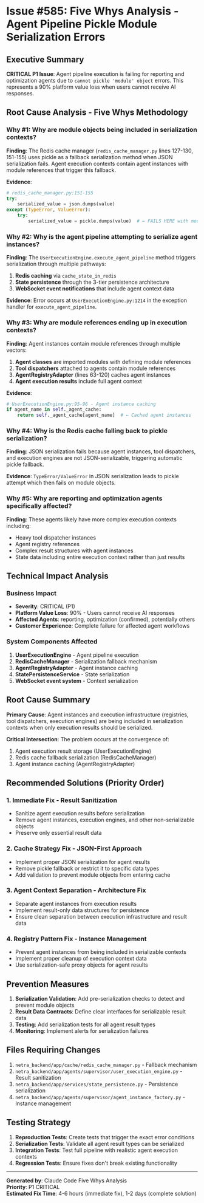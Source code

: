 # Issue #585: Five Whys Analysis - Agent Pipeline Pickle Module Serialization Errors

## Executive Summary

**CRITICAL P1 Issue**: Agent pipeline execution is failing for reporting and optimization agents due to `cannot pickle 'module' object` errors. This represents a 90% platform value loss when users cannot receive AI responses.

## Root Cause Analysis - Five Whys Methodology

### Why #1: Why are module objects being included in serialization contexts?

**Finding**: The Redis cache manager (`redis_cache_manager.py` lines 127-130, 151-155) uses pickle as a fallback serialization method when JSON serialization fails. Agent execution contexts contain agent instances with module references that trigger this fallback.

**Evidence**:
```python
# redis_cache_manager.py:151-155
try:
    serialized_value = json.dumps(value)
except (TypeError, ValueError):
    try:
        serialized_value = pickle.dumps(value)  # ← FAILS HERE with module objects
```

### Why #2: Why is the agent pipeline attempting to serialize agent instances?

**Finding**: The `UserExecutionEngine.execute_agent_pipeline` method triggers serialization through multiple pathways:
1. **Redis caching** via `cache_state_in_redis` 
2. **State persistence** through the 3-tier persistence architecture
3. **WebSocket event notifications** that include agent context data

**Evidence**: Error occurs at `UserExecutionEngine.py:1214` in the exception handler for `execute_agent_pipeline`.

### Why #3: Why are module references ending up in execution contexts?

**Finding**: Agent instances contain module references through multiple vectors:

1. **Agent classes** are imported modules with defining module references
2. **Tool dispatchers** attached to agents contain module references
3. **AgentRegistryAdapter** (lines 63-120) caches agent instances 
4. **Agent execution results** include full agent context

**Evidence**:
```python
# UserExecutionEngine.py:95-96 - Agent instance caching
if agent_name in self._agent_cache:
    return self._agent_cache[agent_name]  # ← Cached agent instances
```

### Why #4: Why is the Redis cache falling back to pickle serialization?

**Finding**: JSON serialization fails because agent instances, tool dispatchers, and execution engines are not JSON-serializable, triggering automatic pickle fallback.

**Evidence**: `TypeError/ValueError` in JSON serialization leads to pickle attempt which then fails on module objects.

### Why #5: Why are reporting and optimization agents specifically affected?

**Finding**: These agents likely have more complex execution contexts including:
- Heavy tool dispatcher instances 
- Agent registry references
- Complex result structures with agent instances
- State data including entire execution context rather than just results

## Technical Impact Analysis

### Business Impact
- **Severity**: CRITICAL (P1) 
- **Platform Value Loss**: 90% - Users cannot receive AI responses
- **Affected Agents**: reporting, optimization (confirmed), potentially others
- **Customer Experience**: Complete failure for affected agent workflows

### System Components Affected
1. **UserExecutionEngine** - Agent pipeline execution
2. **RedisCacheManager** - Serialization fallback mechanism  
3. **AgentRegistryAdapter** - Agent instance caching
4. **StatePersistenceService** - State serialization
5. **WebSocket event system** - Context serialization

## Root Cause Summary

**Primary Cause**: Agent instances and execution infrastructure (registries, tool dispatchers, execution engines) are being included in serialization contexts when only execution results should be serialized.

**Critical Intersection**: The problem occurs at the convergence of:
1. Agent execution result storage (UserExecutionEngine)
2. Redis cache fallback serialization (RedisCacheManager)
3. Agent instance caching (AgentRegistryAdapter)

## Recommended Solutions (Priority Order)

### 1. **Immediate Fix** - Result Sanitization
- Sanitize agent execution results before serialization
- Remove agent instances, execution engines, and other non-serializable objects
- Preserve only essential result data

### 2. **Cache Strategy Fix** - JSON-First Approach
- Implement proper JSON serialization for agent results
- Remove pickle fallback or restrict it to specific data types
- Add validation to prevent module objects from entering cache

### 3. **Agent Context Separation** - Architecture Fix
- Separate agent instances from execution results
- Implement result-only data structures for persistence
- Ensure clean separation between execution infrastructure and result data

### 4. **Registry Pattern Fix** - Instance Management
- Prevent agent instances from being included in serializable contexts
- Implement proper cleanup of execution context data
- Use serialization-safe proxy objects for agent results

## Prevention Measures

1. **Serialization Validation**: Add pre-serialization checks to detect and prevent module objects
2. **Result Data Contracts**: Define clear interfaces for serializable result data
3. **Testing**: Add serialization tests for all agent result types
4. **Monitoring**: Implement alerts for serialization failures

## Files Requiring Changes

1. `netra_backend/app/cache/redis_cache_manager.py` - Fallback mechanism
2. `netra_backend/app/agents/supervisor/user_execution_engine.py` - Result sanitization  
3. `netra_backend/app/services/state_persistence.py` - Persistence serialization
4. `netra_backend/app/agents/supervisor/agent_instance_factory.py` - Instance management

## Testing Strategy

1. **Reproduction Tests**: Create tests that trigger the exact error conditions
2. **Serialization Tests**: Validate all agent result types can be serialized
3. **Integration Tests**: Test full pipeline with realistic agent execution contexts
4. **Regression Tests**: Ensure fixes don't break existing functionality

---

**Generated by**: Claude Code Five Whys Analysis  
**Priority**: P1 CRITICAL  
**Estimated Fix Time**: 4-6 hours (immediate fix), 1-2 days (complete solution)
